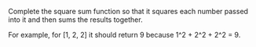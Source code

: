 Complete the square sum function so that it squares each number passed into it and then sums the results together.

For example, for [1, 2, 2] it should return 9 because
1^2 + 2^2 + 2^2 = 9.

